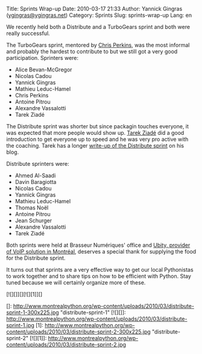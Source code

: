 Title: Sprints Wrap-up
Date: 2010-03-17 21:33
Author: Yannick Gingras (ygingras@ygingras.net)
Category: Sprints
Slug: sprints-wrap-up
Lang: en

<!--:en-->

We recently held both a Distribute and a TurboGears sprint and both were
really successful.

The TurboGears sprint, mentored by [Chris Perkins][], was the most
informal and probably the hardest to contribute to but we still got a
very good participation. Sprinters were:

-   Alice Bevan-McGregor
-   Nicolas Cadou
-   Yannick Gingras
-   Mathieu Leduc-Hamel
-   Chris Perkins
-   Antoine Pitrou
-   Alexandre Vassalotti
-   Tarek Ziadé

The Distribute sprint was shorter but since packagin touches everyone,
it was expected that more people would show up. [Tarek Ziadé][] did a
good introduction to get everyone up to speed and he was very pro active
with the coaching. Tarek has a longer [write-up of the Distribute
sprint][] on his blog.

Distribute sprinters were:

-   Ahmed Al-Saadi
-   Davin Baragiotta
-   Nicolas Cadou
-   Yannick Gingras
-   Mathieu Leduc-Hamel
-   Thomas Noël
-   Antoine Pitrou
-   Jean Schurger
-   Alexandre Vassalotti
-   Tarek Ziadé

Both sprints were held at Brasseur Numériques' office and [Ubity,
provider of VoIP solution in Montréal][], deserves a special thank for
supplying the food for the Distribute sprint.

It turns out that sprints are a very effective way to get our local
Pythonistas to work together and to share tips on how to be efficient
with Python. Stay tuned because we will certainly organize more of
these.

[![][]][][![][1]][]

  [Chris Perkins]: http://percious.com/blog/
  [Tarek Ziadé]: http://tarekziade.wordpress.com/
  [write-up of the Distribute sprint]: http://tarekziade.wordpress.com/2010/03/16/montreal-packaging-sprint-wrapup/
  [Ubity, provider of VoIP solution in Montréal]: http://ubity.com
  []: http://www.montrealpython.org/wp-content/uploads/2010/03/distribute-sprint-1-300x225.jpg
    "distribute-sprint-1"
  [![][]]: http://www.montrealpython.org/wp-content/uploads/2010/03/distribute-sprint-1.jpg
  [1]: http://www.montrealpython.org/wp-content/uploads/2010/03/distribute-sprint-2-300x225.jpg
    "distribute-sprint-2"
  [![][1]]: http://www.montrealpython.org/wp-content/uploads/2010/03/distribute-sprint-2.jpg
